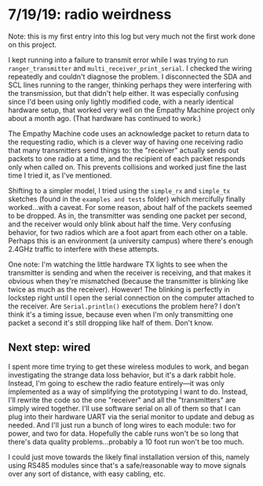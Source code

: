 # 7/19/19: radio weirdness

Note: this is my first entry into this log but very much not the first work done on this project.

I kept running into a failure to transmit error while I was trying to run `ranger_transmitter` and `multi_receiver_print_serial`. I checked the wiring repeatedly and couldn't diagnose the problem. I disconnected the SDA and SCL lines running to the ranger, thinking perhaps they were interfering with the transmission, but that didn't help either. It was especially confusing since I'd been using only lightly modified code, with a nearly identical hardware setup, that worked very well on the Empathy Machine project only about a month ago. (That hardware has continued to work.)

The Empathy Machine code uses an acknowledge packet to return data to the requesting radio, which is a clever way of having one receiving radio that many transmitters send things to: the "receiver" actually sends out packets to one radio at a time, and the recipient of each packet responds only when called on. This prevents collisions and worked just fine the last time I tried it, as I've mentioned.

Shifting to a simpler model, I tried using the `simple_rx` and `simple_tx` sketches (found in the `examples and tests` folder) which mercifully finally worked…with a caveat. For some reason, about half of the packets seemed to be dropped. As in, the transmitter was sending one packet per second, and the receiver would only blink about half the time. Very confusing behavior, for two radios which are a foot apart from each other on a table. Perhaps this is an environment (a university campus) where there's enough 2.4GHz traffic to interfere with these attempts.

One note: I'm watching the little hardware TX lights to see when the transmitter is sending and when the receiver is receiving, and that makes it obvious when they're mismatched (because the transmitter is blinking like twice as much as the receiver). However! The blinking is perfectly in lockstep right until I open the serial connection on the computer attached to the receiver. Are `Serial.println()` executions the problem here? I don't think it's a timing issue, because even when I'm only transmitting one packet a second it's still dropping like half of them. Don't know.

## Next step: wired

I spent more time trying to get these wireless modules to work, and began investigating the strange data loss behavior, but it's a dark rabbit hole. Instead, I'm going to eschew the radio feature entirely—it was only implemented as a way of simplifying the prototyping I want to do. Instead, I'll rewrite the code so the one "receiver" and all the "transmitters" are simply wired together. I'll use software serial on all of them so that I can plug into their hardware UART via the serial monitor to update and debug as needed. And I'll just run a bunch of long wires to each module: two for power, and two for data. Hopefully the cable runs won't be so long that there's data quality problems…probably a 10 foot run won't be too much.

I could just move towards the likely final installation version of this, namely using RS485 modules since that's a safe/reasonable way to move signals over any sort of distance, with easy cabling, etc.